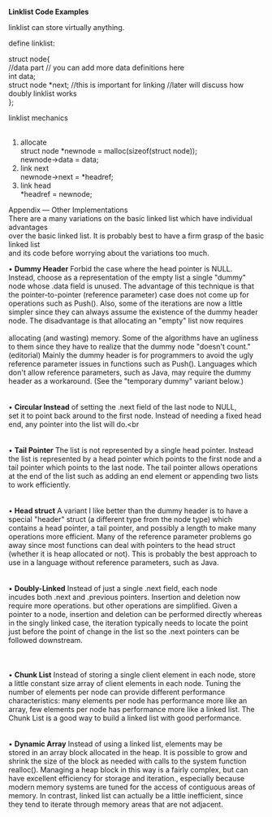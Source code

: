 **Linklist Code Examples** <br/>

linklist can store virtually anything. <br/>

define linklist: <br/>

struct node{ <br/>
	//data part // you can add more data definitions here <br/>
	int data; <br/>
	struct node *next;		//this is important for linking //later will discuss how doubly linklist works <br/>
}; <br/>


linklist mechanics <br/> <br/>

1. allocate <br/>
	struct node *newnode = malloc(sizeof(struct node)); <br/>
	newnode->data = data; <br/>
2. link next <br/>
	newnode->next = *headref; <br/>
3. link head <br/>
	*headref = newnode; <br/>
	
Appendix — Other Implementations <br/>
There are a many variations on the basic linked list which have individual advantages <br/>
over the basic linked list. It is probably best to have a firm grasp of the basic linked list <br/>
and its code before worrying about the variations too much. <br/>

• **Dummy Header** Forbid the case where the head pointer is NULL. <br/>
Instead, choose as a representation of the empty list a single "dummy" <br/>
node whose .data field is unused. The advantage of this technique is that <br/>
the pointer-to-pointer (reference parameter) case does not come up for <br/>
operations such as Push(). Also, some of the iterations are now a little <br/>
simpler since they can always assume the existence of the dummy header<br/>
node. The disadvantage is that allocating an "empty" list now requires<br/>
<br/>
allocating (and wasting) memory. Some of the algorithms have an ugliness <br/>
to them since they have to realize that the dummy node "doesn't count." <br/>
(editorial) Mainly the dummy header is for programmers to avoid the ugly <br/>
reference parameter issues in functions such as Push(). Languages which <br/>
don't allow reference parameters, such as Java, may require the dummy <br/>
header as a workaround. (See the "temporary dummy" variant below.) <br/>
<br/>
<br/>
• **Circular Instead** of setting the .next field of the last node to NULL,<br/>
set it to point back around to the first node. Instead of needing a fixed head<br/>
end, any pointer into the list will do.<br<br/>
<br/>
<br/>
• **Tail Pointer** The list is not represented by a single head pointer. Instead<br/>
the list is represented by a head pointer which points to the first node and a<br/>
tail pointer which points to the last node. The tail pointer allows operations<br/>
at the end of the list such as adding an end element or appending two lists<br/>
to work efficiently.<br/>
<br/>
<br/>
• **Head struct** A variant I like better than the dummy header is to have a<br/>
special "header" struct (a different type from the node type) which<br/>
contains a head pointer, a tail pointer, and possibly a length to make many<br/>
operations more efficient. Many of the reference parameter problems go<br/>
away since most functions can deal with pointers to the head struct<br/>
(whether it is heap allocated or not). This is probably the best approach to<br/>
use in a language without reference parameters, such as Java.<br/>
<br/>
<br/>
• **Doubly-Linked** Instead of just a single .next field, each node<br/>
incudes both .next and .previous pointers. Insertion and deletion now<br/>
require more operations. but other operations are simplified. Given a<br/>
pointer to a node, insertion and deletion can be performed directly whereas<br/>
in the singly linked case, the iteration typically needs to locate the point<br/>
just before the point of change in the list so the .next pointers can be<br/>
followed downstream.<br/>
<br/>
<br/>
<br/>
• **Chunk List** Instead of storing a single client element in each node, store<br/>
a little constant size array of client elements in each node. Tuning the<br/>
number of elements per node can provide different performance<br/>
characteristics: many elements per node has performance more like an<br/>
array, few elements per node has performance more like a linked list. The<br/>
Chunk List is a good way to build a linked list with good performance.<br/>
<br/>
<br/>
• **Dynamic Array** Instead of using a linked list, elements may be<br/>
stored in an array block allocated in the heap. It is possible to grow and<br/>
shrink the size of the block as needed with calls to the system function<br/>
realloc(). Managing a heap block in this way is a fairly complex, but can<br/>
have excellent efficiency for storage and iteration., especially because<br/>
modern memory systems are tuned for the access of contiguous areas of<br/>
memory. In contrast, linked list can actually be a little inefficient, since<br/>
they tend to iterate through memory areas that are not adjacent.<br/>


